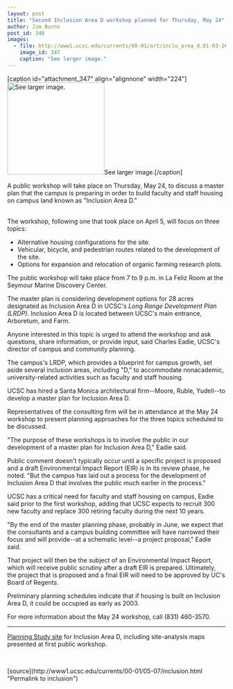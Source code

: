 ```yaml
---
layout: post
title: "Second Inclusion Area D workshop planned for Thursday, May 24"
author: Jim Burns
post_id: 348
images:
  - file: http://www1.ucsc.edu/currents/00-01/art/inclu_area_d.01-03-26.224.gif
    image_id: 347
    caption: "See larger image."
---
```


[caption id="attachment_347" align="alignnone" width="224"]<a href="http://localhost/mysite/wp-content/uploads/2001/05/inclu_area_d.01-03-26.224.gif"><img class="size-full wp-image-347" src="http://localhost/mysite/wp-content/uploads/2001/05/inclu_area_d.01-03-26.224.gif" alt="See larger image." width="224" height="212" /></a>See larger image.[/caption]
<p>
  A public workshop will take place on Thursday, May 24, to discuss a master plan that the campus is preparing in order to build faculty and staff housing on campus land known as "Inclusion Area D."<br>
  <br>
</p>The workshop, following one that took place on April 5, will focus on three topics:
<ul>
  <li>Alternative housing configurations for the site.
  </li>
  <li>Vehicular, bicycle, and pedestrian routes related to the development of the site.
  </li>
  <li>Options for expansion and relocation of organic farming research plots.
  </li>
</ul>
<p>
  The public workshop will take place from 7 to 9 p.m. in La Feliz Room at the Seymour Marine Discovery Center.
</p>
<p>
  The master plan is considering development options for 28 acres designated as Inclusion Area D in UCSC's <i>Long Range Development Plan (LRDP).</i> Inclusion Area D is located between UCSC's main entrance, Arboretum, and Farm.
</p>
<p>
  Anyone interested in this topic is urged to attend the workshop and ask questions, share information, or provide input, said Charles Eadie, UCSC's director of campus and community planning.
</p>
<p>
  The campus's LRDP, which provides a blueprint for campus growth, set aside several inclusion areas, including "D," to accommodate nonacademic, university-related activities such as faculty and staff housing.
</p>
<p>
  UCSC has hired a Santa Monica architectural firm--Moore, Ruble, Yudell--to develop a master plan for Inclusion Area D.
</p>
<p>
  Representatives of the consulting firm will be in attendance at the May 24 workshop to present planning approaches for the three topics scheduled to be discussed.
</p>
<p>
  "The purpose of these workshops is to involve the public in our development of a master plan for Inclusion Area D," Eadie said.
</p>
<p>
  Public comment doesn't typically occur until a specific project is proposed and a draft Environmental Impact Report (EIR) is in its review phase, he noted. "But the campus has laid out a process for the development of Inclusion Area D that involves the public much earlier in the process."
</p>
<p>
  UCSC has a critical need for faculty and staff housing on campus, Eadie said prior to the first workshop, adding that UCSC expects to recruit 300 new faculty and replace 300 retiring faculty during the next 10 years.
</p>
<p>
  "By the end of the master planning phase, probably in June, we expect that the consultants and a campus building committee will have narrowed their focus and will provide--at a schematic level--a project proposal," Eadie said.
</p>
<p>
  That project will then be the subject of an Environmental Impact Report, which will receive public scrutiny after a draft EIR is prepared. Ultimately, the project that is proposed and a final EIR will need to be approved by UC's Board of Regents.
</p>
<p>
  Preliminary planning schedules indicate that if housing is built on Inclusion Area D, it could be occupied as early as 2003.
</p>
<p>
  For more information about the May 24 workshop, call (831) 460-3570.
</p>
<hr>
<p>
  <a href="http://www2.ucsc.edu/ppc/planning/iad.html">Planning Study site</a> for Inclusion Area D, including site-analysis maps presented at first public workshop.
</p>
<p>
  <br>

</p>
[source](http://www1.ucsc.edu/currents/00-01/05-07/inclusion.html "Permalink to inclusion")
